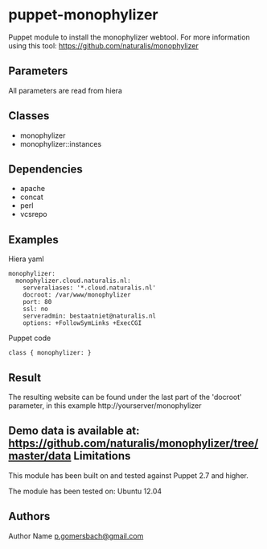 puppet-monophylizer
===================

Puppet module to install the monophylizer webtool.
For more information using this tool: https://github.com/naturalis/monophylizer

Parameters
-------------
All parameters are read from hiera

Classes
-------------
- monophylizer
- monophylizer::instances

Dependencies
-------------
- apache
- concat
- perl
- vcsrepo

Examples
-------------
Hiera yaml
```
monophylizer:
  monophylizer.cloud.naturalis.nl:
    serveraliases: '*.cloud.naturalis.nl'
    docroot: /var/www/monophylizer
    port: 80
    ssl: no
    serveradmin: bestaatniet@naturalis.nl
    options: +FollowSymLinks +ExecCGI
```
Puppet code
```
class { monophylizer: }
```
Result
-------------
The resulting website can be found under the last part of the 'docroot' parameter, in this example http://yourserver/monophylizer

Demo data is available at: https://github.com/naturalis/monophylizer/tree/master/data
Limitations
-------------
This module has been built on and tested against Puppet 2.7 and higher.

The module has been tested on:
Ubuntu 12.04

Authors
-------------
Author Name <p.gomersbach@gmail.com>

